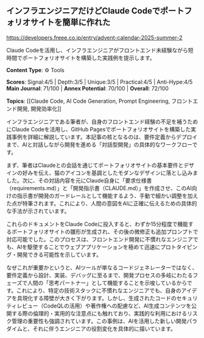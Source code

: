 ## インフラエンジニアだけどClaude Codeでポートフォリオサイトを簡単に作れた

https://developers.freee.co.jp/entry/advent-calendar-2025-summer-2

Claude Codeを活用し、インフラエンジニアがフロントエンド未経験ながら短時間でポートフォリオサイトを構築した実践例を提示します。

**Content Type**: ⚙️ Tools

**Scores**: Signal:4/5 | Depth:3/5 | Unique:3/5 | Practical:4/5 | Anti-Hype:4/5
**Main Journal**: 71/100 | **Annex Potential**: 70/100 | **Overall**: 72/100

**Topics**: [[Claude Code, AI Code Generation, Prompt Engineering, フロントエンド開発, 開発効率化]]

インフラエンジニアである筆者が、自身のフロントエンド経験の不足を補うためにClaude Codeを活用し、GitHub Pagesでポートフォリオサイトを構築した実践事例を詳細に解説しています。本記事の核となるのは、要件定義からデプロイまで、AIと対話しながら開発を進める「対話型開発」の具体的なワークフローです。

まず、筆者はClaudeとの会話を通じてポートフォリオサイトの基本要件とデザインの好みを伝え、猫のアイコンを基調としたモダンなデザインに落とし込みました。次に、その対話内容を元にClaude自身に「要求仕様書（requirements.md）」と「開発指示書（CLAUDE.md）」を作成させ、このAI向けの指示書が開発のガードレールとして機能するよう、手動で細かい調整を加えた点が特筆されます。これにより、人間の意図をAIに正確に伝えるための具体的な手法が示されています。

これらのドキュメントをClaude Codeに投入すると、わずか15分程度で機能するポートフォリオサイトの雛形が生成され、その後の微修正も追加プロンプトで対応可能でした。このプロセスは、フロントエンド開発に不慣れなエンジニアでも、AIを駆使することでウェブアプリケーションを極めて迅速にプロトタイピング・開発できる可能性を示しています。

なぜこれが重要かというと、AIツールが単なるコードジェネレーターではなく、要件定義から設計、実装、デバッグに至るまで、開発プロセスの多岐にわたるフェーズで人間の「思考パートナー」として機能することを示唆しているからです。これにより、特定の技術スタックに不慣れなエンジニアでも、自身のアイデアを具現化する障壁が大きく下がります。しかし、生成されたコードのセキュリティレビュー（CodeQLの活用）や著作権への配慮など、AI生成コンテンツを公開する際の倫理的・実用的な注意点にも触れており、実践的な利用におけるリスク管理の重要性も強調されています。この事例は、AIを活用した新しい開発パラダイムと、それに伴うエンジニアの役割変化を具体的に描いています。